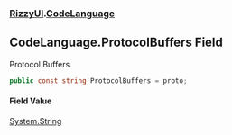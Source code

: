 ### [RizzyUI](RizzyUI 'RizzyUI').[CodeLanguage](RizzyUI.CodeLanguage 'RizzyUI.CodeLanguage')

## CodeLanguage.ProtocolBuffers Field

Protocol Buffers.

```csharp
public const string ProtocolBuffers = proto;
```

#### Field Value
[System.String](https://docs.microsoft.com/en-us/dotnet/api/System.String 'System.String')